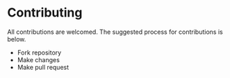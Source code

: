 # Contributing   
All contributions are welcomed. The suggested process for contributions is below.  

+  Fork repository 
+  Make changes
+  Make pull request
